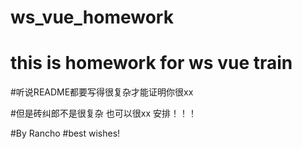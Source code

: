 # ws_vue_homework

# this is homework for ws vue train

#听说README都要写得很复杂才能证明你很xx

#但是砖纠郎不是很复杂 也可以很xx 安排！！！

#By Rancho 
#best wishes!
